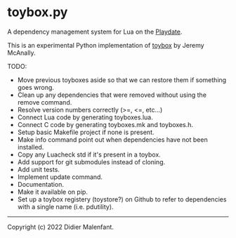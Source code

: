 # toybox.py

A dependency management system for Lua on the [Playdate](https://play.date).

This is an experimental Python implementation of [toybox](https://github.com/jm/toybox) by Jeremy McAnally.

TODO:

* Move previous toyboxes aside so that we can restore them if something goes wrong.
* Clean up any dependencies that were removed without using the remove command.
* Resolve version numbers correctly (>=, <=, etc...)
* Connect Lua code by generating toyboxes.lua.
* Connect C code by generating toyboxes.mk and toyboxes.h.
* Setup basic Makefile project if none is present.
* Make info command point out when dependencies have not been installed.
* Copy any Luacheck std if it's present in a toybox.
* Add support for git submodules instead of cloning.
* Add unit tests.
* Implement update command.
* Documentation.
* Make it available on pip.
* Set up a toybox registery (toystore?) on Github to refer to dependencies with a single name (i.e. pdutility).

* * *

Copyright (c) 2022 Didier Malenfant.
